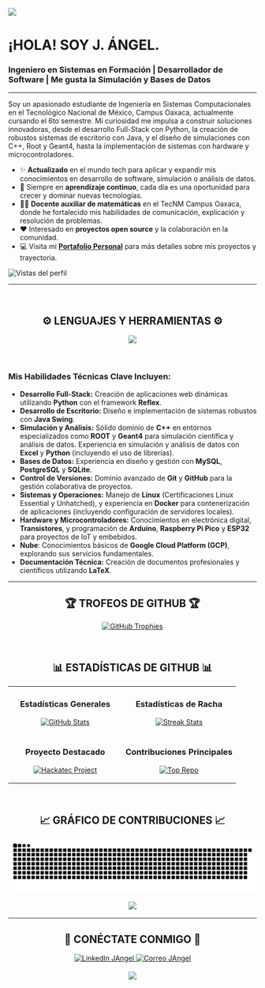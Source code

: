 ![](https://github.com/halfrost/halfrost/blob/master/icons/header_.png)

# ¡HOLA! SOY J. ÁNGEL.
### Ingeniero en Sistemas en Formación | Desarrollador de Software | Me gusta la Simulación y Bases de Datos

---

<p align="left">
  Soy un apasionado estudiante de Ingeniería en Sistemas Computacionales en el Tecnológico Nacional de México, Campus Oaxaca, actualmente cursando el 6to semestre. Mi curiosidad me impulsa a construir soluciones innovadoras, desde el desarrollo Full-Stack con Python, la creación de robustos sistemas de escritorio con Java, y el diseño de simulaciones con C++, Root y Geant4, hasta la implementación de sistemas con hardware y microcontroladores.
</p>

- ✨ **Actualizado** en el mundo tech para aplicar y expandir mis conocimientos en desarrollo de software, simulación o análisis de datos.
- 🌱 Siempre en **aprendizaje continuo**, cada día es una oportunidad para crecer y dominar nuevas tecnologías.
- 👨‍🏫 **Docente auxiliar de matemáticas** en el TecNM Campus Oaxaca, donde he fortalecido mis habilidades de comunicación, explicación y resolución de problemas.
- ❤ Interesado en **proyectos open source** y la colaboración en la comunidad.
- 💻 Visita mi [**Portafolio Personal**](https://jangelmm.github.io/) para más detalles sobre mis proyectos y trayectoria.

<p align="left">
  <img src="https://komarev.com/ghpvc/?username=jangelmm&label=Vistas%20del%20perfil&color=0072B1&style=for-the-badge&logo=github" alt="Vistas del perfil" style="padding-right:20px;" />
</p>

---
<br />

<h2 align="center">⚙️ LENGUAJES Y HERRAMIENTAS ⚙️</h2>
<p align="center">
  <img width="700px" src="https://skillicons.dev/icons?i=java,cpp,py,mysql,postgresql,sqlite,linux,docker,git,github,vscode,excel,arduino,raspberrypi,latex,gcp,aws&perline=8" />
</p>
<br />

### Mis Habilidades Técnicas Clave Incluyen:

* **Desarrollo Full-Stack:** Creación de aplicaciones web dinámicas utilizando **Python** con el framework **Reflex**.
* **Desarrollo de Escritorio:** Diseño e implementación de sistemas robustos con **Java Swing**.
* **Simulación y Análisis:** Sólido dominio de **C++** en entornos especializados como **ROOT** y **Geant4** para simulación científica y análisis de datos. Experiencia en simulación y análisis de datos con **Excel** y **Python** (incluyendo el uso de librerías).
* **Bases de Datos:** Experiencia en diseño y gestión con **MySQL**, **PostgreSQL** y **SQLite**.
* **Control de Versiones:** Dominio avanzado de **Git** y **GitHub** para la gestión colaborativa de proyectos.
* **Sistemas y Operaciones:** Manejo de **Linux** (Certificaciones Linux Essential y Unhatched), y experiencia en **Docker** para contenerización de aplicaciones (incluyendo configuración de servidores locales).
* **Hardware y Microcontroladores:** Conocimientos en electrónica digital, **Transistores**, y programación de **Arduino**, **Raspberry Pi Pico** y **ESP32** para proyectos de IoT y embebidos.
* **Nube**: Conocimientos básicos de **Google Cloud Platform (GCP)**, explorando sus servicios fundamentales.
* **Documentación Técnica:** Creación de documentos profesionales y científicos utilizando **LaTeX**.

---

<h2 align="center">🏆 TROFEOS DE GITHUB 🏆</h2>
<p align="center">
  <a href="https://github.com/jangelmm/github-profile-trophy">
    <img src="https://github-profile-trophy.vercel.app/?username=jangelmm&row=2&column=4&margin-w=20&margin-h=20&theme=darkhub" alt="GitHub Trophies">
  </a>
</p>
<br />

<h2 align="center">📊 ESTADÍSTICAS DE GITHUB 📊</h2>

<table width="100%">
  <tr>
    <td width="50%">
      <h3 align="center"><strong>Estadísticas Generales</strong></h3>
      <p align="center">
        <a href="https://github.com/jangelmm">
          <img align="center" src="https://github-readme-stats.vercel.app/api?username=jangelmm&count_private=true&show_icons=true&theme=dark" alt="GitHub Stats" />
        </a>
      </p>
    </td>
    <td width="50%">
      <h3 align="center"><strong>Estadísticas de Racha</strong></h3>
      <p align="center">
        <a href="https://github.com/jangelmm">
          <img align="center" src="https://streak-stats.demolab.com?user=jangelmm&theme=dark" alt="Streak Stats" />
        </a>
      </p>
    </td>
  </tr>
  <tr>
    <td width="50%">
      <h3 align="center"><strong>Proyecto Destacado</strong></h3>
      <p align="center">
        <a href="https://github.com/jangelmm/hackatec-2025-tecnm.git">
          <img align="center" width="470" src="https://github-readme-stats.vercel.app/api/pin/?username=jangelmm&repo=hackatec-2025-tecnm&theme=dark&show_owner=true" alt="Hackatec Project" />
        </a>
      </p>
    </td>
    <td width="50%">
      <h3 align="center"><strong>Contribuciones Principales</strong></h3>
      <p align="center">
        <a href="https://github.com/jangelmm">
          <img align="center" src="https://github-contributor-stats.vercel.app/api?username=jangelmm&limit=3&theme=dark&show_owner=true&combine_all_yearly_contributions=true" alt="Top Repo" />
        </a>
      </p>
    </td>
  </tr>
</table>
<br />

<h2 align="center">📈 GRÁFICO DE CONTRIBUCIONES 📈</h2>

<p align = "center">
	<img src = "https://github.com/7oSkaaa/7oSkaaa/blob/output/github-contribution-grid-snake.svg?" alt = "Snake Game"/>
</p>

<div align="center">
    <img src="https://github-readme-activity-graph.vercel.app/graph?username=jangelmm&bg_color=1a1b26&color=41A3FF&line=A7FF83&point=FFD700&area=true&hide_border=false" border-radius="15">
</div>

---

<h2 align="center">🤝 CONÉCTATE CONMIGO 🤝</h2>
<div align="center">
  <a href="https://www.linkedin.com/in/jesus-angel-martinez-mendoza-83258035a/" target="_blank">
    <img src="https://img.shields.io/badge/LinkedIn-0077B5?style=for-the-badge&logo=linkedin&logoColor=white" alt="LinkedIn JAngel" style="margin-bottom: 5px;" />
  </a>
  <a href="mailto:tu.correo@ejemplo.com" target="_blank">
    <img src="https://img.shields.io/badge/Gmail-D14836?style=for-the-badge&logo=gmail&logoColor=white" alt="Correo JAngel" style="margin-bottom: 5px;" />
  </a>
</div>

<p align="center">
  <img src="https://capsule-render.vercel.app/api?type=waving&color=gradient&height=65&section=footer"/>
</p>
